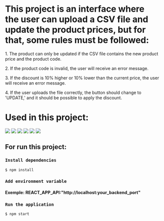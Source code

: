 # This project is an interface where the user can upload a CSV file and update the product prices, but for that, some rules must be followed:
<div>
  <p>1. The product can only be updated if the CSV file contains the new product price and the product code.</p>
  <p>2. If the product code is invalid, the user will receive an error message.</p>
  <p>3. If the discount is 10% higher or 10% lower than the current price, the user will receive an error message.</p>
  <p>4. If the user uploads the file correctly, the button should change to 'UPDATE,' and it should be possible to apply the discount.</p>
</div>

# Used in this project:
<div>
  <img src="https://img.shields.io/badge/javascript%20-%2320232a.svg?&style=for-the-badge&color=F7DF1E&logo=javascript&logoColor=000000" />
  <img src="https://img.shields.io/badge/CSS3%20-%2320232a.svg?&style=for-the-badge&color=1572B6&logo=CSS3&logoColor=ffffff"/>
  <img src="https://img.shields.io/badge/HTML5%20-%2320232a.svg?&style=for-the-badge&color=E34F26&logo=HTML5&logoColor=ffffff"/>
  <img src="https://img.shields.io/badge/react%20-%2320232a.svg?&style=for-the-badge&color=363636&logo=react&logoColor=q61DAFB"/>
  <img src="https://img.shields.io/badge/styled components%20-%2320232a.svg?&style=for-the-badge&color=DB7093&logo=styled-components&logoColor=ffffff"/>
  <img src="https://img.shields.io/badge/axios-671ddf?&style=for-the-badge&logo=axios&logoColor=white" />
</div>

## For run this project:

### `Install dependencies`

```
$ npm install
```

### `Add environment variable`

#### Exemple: REACT_APP_API:"http://localhost:your_backend_port"

### `Run the application`

```
$ npm start
```
